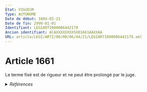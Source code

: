 ```yaml
---
État: VIGUEUR
Type: AUTONOME
Date de début: 1804-03-21
Date de fin: 2999-01-01
Identifiant: LEGIARTI000006442179
Ancien identifiant: ACAXXXXXXXX5X01661AAXXAA
URL: article/LEGI/ARTI/00/00/06/44/21/LEGIARTI000006442179.xml
---
```


<h1>Article 1661</h1>

Le terme fixé est de rigueur et ne peut être prolongé par le juge.


<details>
  <summary><em>Références</em></summary>

  <h2>Références faites par l'article</h2>
  
  <ul>
    <li>
      CODIFICATION source Loi 1804-03-06
    </li>
    <li>
      CREATION source Loi 1804-03-06 promulguée le 16 mars 1804
    </li>
  </ul>
</details>
